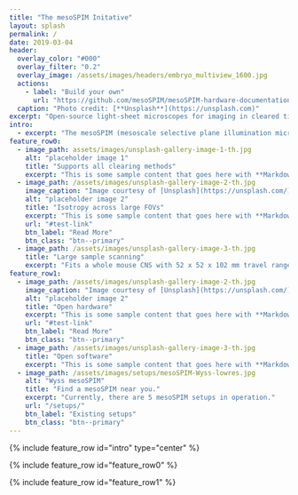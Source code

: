 ```yaml
---
title: "The mesoSPIM Initative"
layout: splash
permalink: /
date: 2019-03-04
header:
  overlay_color: "#000"
  overlay_filter: "0.2"
  overlay_image: /assets/images/headers/embryo_multiview_1600.jpg
  actions:
    - label: "Build your own"
      url: "https://github.com/mesoSPIM/mesoSPIM-hardware-documentation"
  caption: "Photo credit: [**Unsplash**](https://unsplash.com)"
excerpt: "Open-source light-sheet microscopes for imaging in cleared tissue."
intro:
  - excerpt: "The mesoSPIM (mesoscale selective plane illumination microscopy) project aims at creating open-hardware microscopy platforms for imaging in cleared tissue. "
feature_row0:
  - image_path: assets/images/unsplash-gallery-image-1-th.jpg
    alt: "placeholder image 1"
    title: "Supports all clearing methods"
    excerpt: "This is some sample content that goes here with **Markdown** formatting."
  - image_path: /assets/images/unsplash-gallery-image-2-th.jpg
    image_caption: "Image courtesy of [Unsplash](https://unsplash.com/)"
    alt: "placeholder image 2"
    title: "Isotropy across large FOVs"
    excerpt: "This is some sample content that goes here with **Markdown** formatting."
    url: "#test-link"
    btn_label: "Read More"
    btn_class: "btn--primary"
  - image_path: /assets/images/unsplash-gallery-image-3-th.jpg
    title: "Large sample scanning"
    excerpt: "Fits a whole mouse CNS with 52 x 52 x 102 mm travel range"
feature_row1:
  - image_path: /assets/images/unsplash-gallery-image-2-th.jpg
    image_caption: "Image courtesy of [Unsplash](https://unsplash.com/)"
    alt: "placeholder image 2"
    title: "Open hardware"
    excerpt: "This is some sample content that goes here with **Markdown** formatting."
    url: "#test-link"
    btn_label: "Read More"
    btn_class: "btn--primary"
  - image_path: /assets/images/unsplash-gallery-image-3-th.jpg
    title: "Open software"
    excerpt: "This is some sample content that goes here with **Markdown** formatting."
  - image_path: /assets/images/setups/mesoSPIM-Wyss-lowres.jpg
    alt: "Wyss mesoSPIM"
    title: "Find a mesoSPIM near you."
    excerpt: "Currently, there are 5 mesoSPIM setups in operation."
    url: "/setups/"
    btn_label: "Existing setups"
    btn_class: "btn--primary"
---
```

{% include feature_row id="intro" type="center" %}

{% include feature_row id="feature_row0" %}

{% include feature_row id="feature_row1" %}
